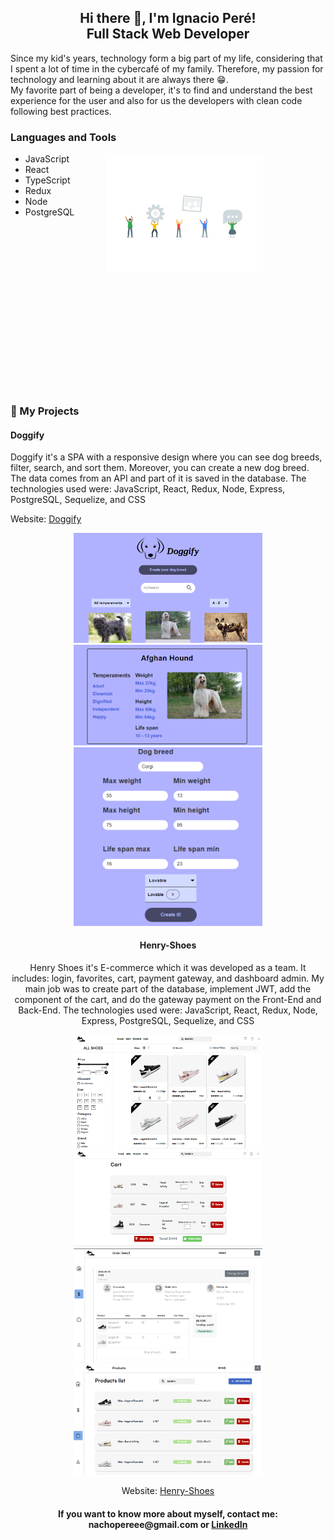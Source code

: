 <div align="center">
  <h2>Hi there 👋, I'm Ignacio Peré! </br>
      Full Stack Web Developer
  </h2>
</div>
 
<p> 
Since my kid's years, technology form a big part of my life, considering that I spent a lot of time in the cybercafé of my family. Therefore, my passion for technology and learning about it are always there 😁.
</br>
My favorite part of being a developer, it's to find and understand the best experience for the user and also for us the developers with clean code following best practices.
</p>


<h3>Languages and Tools</h3>
<img align='right' style="margin-right:100px;" width='50%' src='/assets/GhGif.gif'>

- JavaScript
- React
- TypeScript
- Redux
- Node
- PostgreSQL


<div style="margin-bottom:300px;">   </div>

 
<h3> 📌 My Projects</h3>

<h4><strong>Doggify</strong></h4>
<p>
  Doggify it's a SPA with a responsive design where you can see dog breeds, filter, search, and sort them. Moreover,           you can create a new dog breed. The data comes from an API and part of it is saved in the database.
  The technologies used were: JavaScript, React, Redux, Node, Express, PostgreSQL, Sequelize, and CSS
</p>
<p>Website: <a href="https://doggify-nu.vercel.app/">Doggify</a></p>
<div align='center'>
<img width='60%' src='/assets/Doggify for LI.png'>
<img width='60%' src='/assets/Detail doggify.png'>
<img width='60%' src='/assets/Create doggify.png'>

<h4>Henry-Shoes</h4>
<p>
  Henry Shoes it's E-commerce which it was developed as a team. It includes: login, favorites, cart, payment gateway, and       dashboard admin. My main job was to create part of the database, implement JWT, add the component of the cart, and do the     gateway payment on the Front-End and Back-End. 
  The technologies used were: JavaScript, React, Redux, Node, Express, PostgreSQL, Sequelize, and CSS
</p>

<div align='center'>
<img width='60%' src='/assets/mainPageShoes.png'>
<img width='60%' src='/assets/CartShoes.png'>
<img width='60%' src='/assets/orderDetailShoes.png'>
<img width='60%' src='/assets/DashboardProducts.png'>
</div>

<p>Website: <a href="https://henry-shoes.vercel.app/">Henry-Shoes</a></p>

<h4 align="center">If you want to know more about myself, contact me: nachopereee@gmail.com or <a href="https://www.linkedin.com/in/ignacio-peré/" target="blank">LinkedIn</a></h4>
